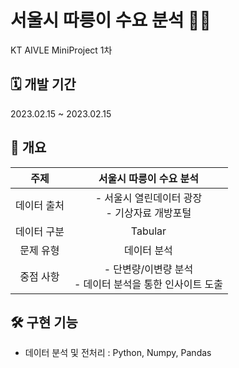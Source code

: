 # 서울시 따릉이 수요 분석 🚴‍♂

KT AIVLE MiniProject 1차

## **🗓 개발 기간**

2023.02.15 ~ 2023.02.15

## **📑 개요**
|주제|서울시 따릉이 수요 분석|
|:---:|:---:|
|데이터 출처|- 서울시 열린데이터 광장 <br> - 기상자료 개방포털|
|데이터 구분|Tabular|
|문제 유형|데이터 분석|
|중점 사항|- 단변량/이변량 분석 <br> - 데이터 분석을 통한 인사이트 도출|

## **🛠 구현 기능**
- 데이터 분석 및 전처리 : Python, Numpy, Pandas
